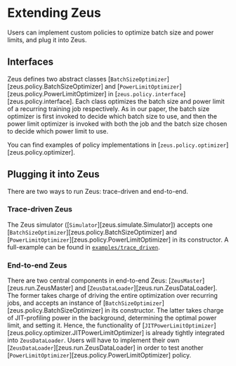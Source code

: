 # Extending Zeus

Users can implement custom policies to optimize batch size and power limits, and plug it into Zeus.

## Interfaces

Zeus defines two abstract classes [`BatchSizeOptimizer`][zeus.policy.BatchSizeOptimizer] and [`PowerLimitOptimizer`][zeus.policy.PowerLimitOptimizer] in [`zeus.policy.interface`][zeus.policy.interface].
Each class optimizes the batch size and power limit of a recurring training job respectively.
As in our paper, the batch size optimizer is first invoked to decide which batch size to use, and then the power limit optimizer is invoked with both the job and the batch size chosen to decide which power limit to use.

You can find examples of policy implementations in [`zeus.policy.optimizer`][zeus.policy.optimizer].


## Plugging it into Zeus

There are two ways to run Zeus: trace-driven and end-to-end.

### Trace-driven Zeus

The Zeus simulator ([`Simulator`][zeus.simulate.Simulator]) accepts one [`BatchSizeOptimizer`][zeus.policy.BatchSizeOptimizer] and [`PowerLimitOptimizer`][zeus.policy.PowerLimitOptimizer] in its constructor.
A full-example can be found in [`examples/trace_driven`](https://github.com/SymbioticLab/Zeus/tree/master/examples/trace_driven/).

### End-to-end Zeus

There are two central components in end-to-end Zeus: [`ZeusMaster`][zeus.run.ZeusMaster] and [`ZeusDataLoader`][zeus.run.ZeusDataLoader].
The former takes charge of driving the entire optimization over recurring jobs, and accepts an instance of [`BatchSizeOptimizer`][zeus.policy.BatchSizeOptimizer] in its constructor.
The latter takes charge of JIT-profiling power in the background, determining the optimal power limit, and setting it.
Hence, the functionality of [`JITPowerLimitOptimizer`][zeus.policy.optimizer.JITPowerLimitOptimizer] is already tightly integrated into `ZeusDataLoader`.
Users will have to implement their own [`ZeusDataLoader`][zeus.run.ZeusDataLoader] in order to test another [`PowerLimitOptimizer`][zeus.policy.PowerLimitOptimizer] policy.
